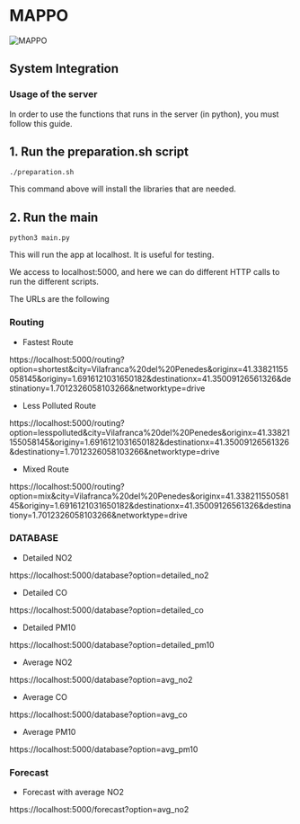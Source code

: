 # MAPPO

![MAPPO](https://github.com/annapuig/MAPPO/blob/main/Pictures/mappo.jpg)

## System Integration
### Usage of the server
In order to use the functions that runs in the server (in python), you must follow this guide.

## 1. Run the preparation.sh script


```
./preparation.sh
```

This command above will install the libraries that are needed.

## 2. Run the main

```
python3 main.py
```

This will run the app at localhost. It is useful for testing.

We access to localhost:5000, and here we can do different HTTP calls to run the different scripts.

The URLs are the following
### Routing
- Fastest Route

https://localhost:5000/routing?option=shortest&city=Vilafranca%20del%20Penedes&originx=41.33821155058145&originy=1.6916121031650182&destinationx=41.35009126561326&destinationy=1.7012326058103266&networktype=drive 

- Less Polluted Route

https://localhost:5000/routing?option=lesspolluted&city=Vilafranca%20del%20Penedes&originx=41.33821155058145&originy=1.6916121031650182&destinationx=41.35009126561326&destinationy=1.7012326058103266&networktype=drive 

- Mixed Route

https://localhost:5000/routing?option=mix&city=Vilafranca%20del%20Penedes&originx=41.33821155058145&originy=1.6916121031650182&destinationx=41.35009126561326&destinationy=1.7012326058103266&networktype=drive 

### DATABASE

- Detailed NO2

https://localhost:5000/database?option=detailed_no2

- Detailed CO

https://localhost:5000/database?option=detailed_co 

- Detailed PM10

https://localhost:5000/database?option=detailed_pm10 

- Average NO2

https://localhost:5000/database?option=avg_no2 

- Average CO

https://localhost:5000/database?option=avg_co 

- Average PM10

https://localhost:5000/database?option=avg_pm10 

### Forecast

- Forecast with average NO2

https://localhost:5000/forecast?option=avg_no2
